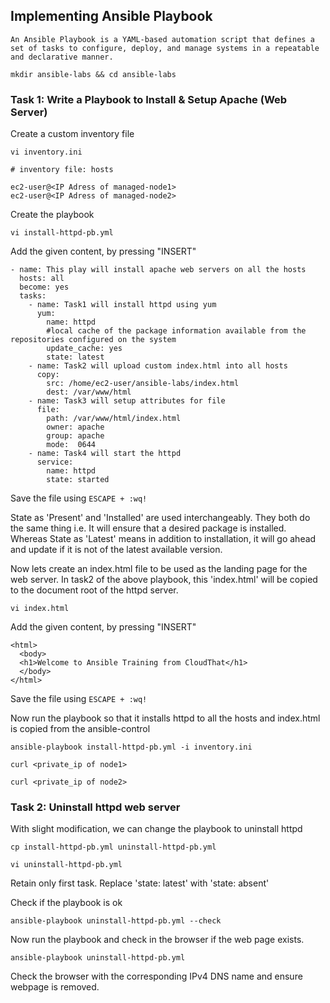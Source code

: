 ## Implementing Ansible Playbook

`An Ansible Playbook is a YAML-based automation script that defines a set of tasks to configure, deploy, and manage systems in a repeatable and declarative manner.`

```
mkdir ansible-labs && cd ansible-labs
```

### Task 1: Write a Playbook to Install & Setup Apache (Web Server)
Create a custom inventory file
```
vi inventory.ini
```
```
# inventory file: hosts

ec2-user@<IP Adress of managed-node1>
ec2-user@<IP Adress of managed-node2>
```
Create the playbook
```
vi install-httpd-pb.yml
```
Add the given content, by pressing "INSERT"
```
- name: This play will install apache web servers on all the hosts
  hosts: all
  become: yes
  tasks:
    - name: Task1 will install httpd using yum
      yum:
        name: httpd
        #local cache of the package information available from the repositories configured on the system
        update_cache: yes
        state: latest
    - name: Task2 will upload custom index.html into all hosts
      copy:
        src: /home/ec2-user/ansible-labs/index.html
        dest: /var/www/html
    - name: Task3 will setup attributes for file
      file:
        path: /var/www/html/index.html
        owner: apache
        group: apache
        mode:  0644
    - name: Task4 will start the httpd
      service:
        name: httpd
        state: started
```
Save the file using `ESCAPE + :wq!`

State as 'Present' and 'Installed' are used interchangeably. They both do the same thing i.e. It 
will ensure that a desired package is installed. Whereas State as 'Latest' means in addition
to installation, it will go ahead and update if it is not of the latest available version.

Now lets create an index.html file to be used as the landing page for the web server.
In task2 of the above playbook, this 'index.html' will be copied to the document root of the 
httpd server.
```
vi index.html
```

Add the given content, by pressing "INSERT" 
```
<html>
  <body>
  <h1>Welcome to Ansible Training from CloudThat</h1>
  </body>
</html>
```
Save the file using `ESCAPE + :wq!`

Now run the playbook so that it installs httpd to all the hosts and index.html is copied from 
the ansible-control
```
ansible-playbook install-httpd-pb.yml -i inventory.ini
```

```
curl <private_ip of node1> 
```

```
curl <private_ip of node2>
```

### Task 2: Uninstall httpd web server

With slight modification, we can change the playbook to uninstall httpd 
```
cp install-httpd-pb.yml uninstall-httpd-pb.yml
```
```
vi uninstall-httpd-pb.yml
```
Retain only first task. Replace 'state: latest' with 'state: absent'

Check if the playbook is ok
```
ansible-playbook uninstall-httpd-pb.yml --check
```
Now run the playbook and check in the browser if the web page exists.
```
ansible-playbook uninstall-httpd-pb.yml
```
Check the browser with the corresponding IPv4 DNS name and ensure webpage is removed.
